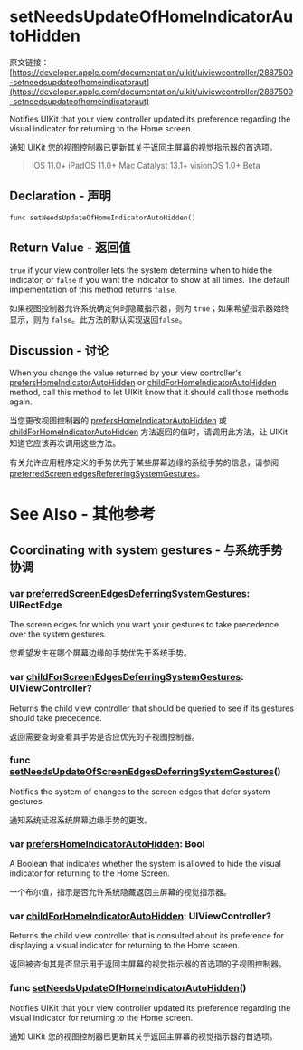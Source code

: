 # setNeedsUpdateOfHomeIndicatorAutoHidden

原文链接：[https://developer.apple.com/documentation/uikit/uiviewcontroller/2887509-setneedsupdateofhomeindicatoraut](https://developer.apple.com/documentation/uikit/uiviewcontroller/2887509-setneedsupdateofhomeindicatoraut)

Notifies UIKit that your view controller updated its preference regarding the visual indicator for returning to the Home screen.

通知 UIKit 您的视图控制器已更新其关于返回主屏幕的视觉指示器的首选项。

> iOS 11.0+
iPadOS 11.0+
Mac Catalyst 13.1+
visionOS 1.0+ Beta

## Declaration - 声明

```
func setNeedsUpdateOfHomeIndicatorAutoHidden()

```

## Return Value - 返回值

`true` if your view controller lets the system determine when to hide the indicator, or `false` if you want the indicator to show at all times. The default implementation of this method returns `false`.

如果视图控制器允许系统确定何时隐藏指示器，则为 `true`；如果希望指示器始终显示，则为 `false`。此方法的默认实现返回`false`。

## Discussion - 讨论

When you change the value returned by your view controller's [prefersHomeIndicatorAutoHidden](https://developer.apple.com/documentation/uikit/uiviewcontroller/2887510-prefershomeindicatorautohidden) or [childForHomeIndicatorAutoHidden](https://developer.apple.com/documentation/uikit/uiviewcontroller/2887508-childforhomeindicatorautohidden) method, call this method to let UIKit know that it should call those methods again.

当您更改视图控制器的 [prefersHomeIndicatorAutoHidden](https://developer.apple.com/documentation/uikit/uiviewcontroller/2887510-prefershomeindicatorautohidden) 或 [childForHomeIndicatorAutoHidden](https://developer.apple.com/documentation/uikit/uiviewcontroller/2887508-childforhomeindicatorautohidden) 方法返回的值时，请调用此方法，让 UIKit 知道它应该再次调用这些方法。

有关允许应用程序定义的手势优先于某些屏幕边缘的系统手势的信息，请参阅 [preferredScreen edgesRefereringSystemGestures](https://developer.apple.com/documentation/uikit/uiviewcontroller/2887512-preferredscreenedgesdeferringsys)。


# See Also - 其他参考

## Coordinating with system gestures - 与系统手势协调

### var [preferredScreenEdgesDeferringSystemGestures](https://developer.apple.com/documentation/uikit/uiviewcontroller/2887512-preferredscreenedgesdeferringsys): UIRectEdge

The screen edges for which you want your gestures to take precedence over the system gestures.

您希望发生在哪个屏幕边缘的手势优先于系统手势。

### var [childForScreenEdgesDeferringSystemGestures](https://developer.apple.com/documentation/uikit/uiviewcontroller/2887511-childforscreenedgesdeferringsyst): UIViewController?

Returns the child view controller that should be queried to see if its gestures should take precedence.

返回需要查询查看其手势是否应优先的子视图控制器。

### func [setNeedsUpdateOfScreenEdgesDeferringSystemGestures](https://developer.apple.com/documentation/uikit/uiviewcontroller/2887507-setneedsupdateofscreenedgesdefer)()

Notifies the system of changes to the screen edges that defer system gestures.

通知系统延迟系统屏幕边缘手势的更改。

### var [prefersHomeIndicatorAutoHidden](https://developer.apple.com/documentation/uikit/uiviewcontroller/2887510-prefershomeindicatorautohidden): Bool

A Boolean that indicates whether the system is allowed to hide the visual indicator for returning to the Home Screen.

一个布尔值，指示是否允许系统隐藏返回主屏幕的视觉指示器。

### var [childForHomeIndicatorAutoHidden](https://developer.apple.com/documentation/uikit/uiviewcontroller/2887508-childforhomeindicatorautohidden): UIViewController?

Returns the child view controller that is consulted about its preference for displaying a visual indicator for returning to the Home screen.

返回被咨询其是否显示用于返回主屏幕的视觉指示器的首选项的子视图控制器。

### func [setNeedsUpdateOfHomeIndicatorAutoHidden](https://developer.apple.com/documentation/uikit/uiviewcontroller/2887509-setneedsupdateofhomeindicatoraut)()

Notifies UIKit that your view controller updated its preference regarding the visual indicator for returning to the Home screen.

通知 UIKit 您的视图控制器已更新其关于返回主屏幕的视觉指示器的首选项。


